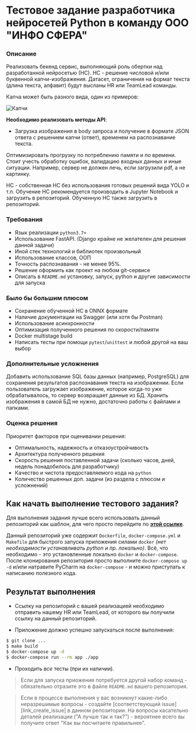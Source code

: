 # Тестовое задание разработчика нейросетей Python в команду ООО "ИНФО СФЕРА"

### Описание

Реализовать бекенд сервис, выполняющий роль обертки над разработанной нейросетью (НС). НС - решение числовой и/или буквенной капчи-изображения. Датасет, ограничения на формат текста (длина текста, алфавит) будут высланы HR или TeamLead команды.

Капча может быть разного вида, один из примеров:

![Капчи](https://adminu.ru/wp-content/uploads/2015/09/adminu-captcha-500x286.jpg)

**Необходимо реализовать методы API**:

- Загрузка изображения в body запроса и получение в формате JSON ответа с решением капчи (ответ), временем на распознавание текста.
   
Оптимизировать прогрузку по потреблению памяти и по времени. Стоит учесть обработку ошибок, валидацию входных данных и иные ситуации. Например, сервер не должен лечь, если загрузили pdf, а не картинку. 

НС - собственная НС без использования готовых решений вида YOLO и т.п. Обучение НС рекомендуется производить в Jupyter Notebook и загрузить в репозиторий. Обученную НС также загрузить в репозиторий. 

### Требования

* Язык реализации `python3.7+`
* Использование FastAPI. (Django крайне не желателен для решения данной задачи)
* Иной стек технологий и библиотек произвольный
* Использование классов, ООП
* Точность распознавания - не менее 95%. 
* Решение оформить как проект на любом git-сервисе
* Описать в `README.md` установку, запуск, python и другие зависимости для запуска

### Было бы большим плюсом

* Сохранение обученной НС в ONNX формате
* Наличие документации на Swagger (или хотя бы Postman) 
* Использование асинхронности
* Оптимизация полученного решения по скорости/памяти
* Docker multistage build
* Написать тесты при помощи `pytest`/`unittest` и любой другой на ваш выбор

### Дополнительные усложнения

Добавить использование SQL базы данных (например, PostgreSQL) для сохранения результатов распознавания текста на изображении. Если пользователь загружает изображение, которое когда-то уже обрабатывалось, то сервер возвращает данные из БД. Хранить изображения в самой БД не нужно, достаточно работы с файлами и папками. 

### Оценка решения

Приоритет факторов при оценивании решения:
- Оптимальность, надежность и отказоустройчивость
- Архитектура полученного решения
- Скорость решения поставленной задачи (сколько часов, дней, недель понадобилось для разработчику)
- Качество и чистота предоставляемого кода на `python`
- Количество решенных доп. задачи (из раздела с плюсом и усложнений)

## Как начать выполнение тестового задания?

Для выполнения задания лучше всего использовать данный репозиторий как шаблон, для чего просто перейдите по [**этой ссылке**][use_this_repo_template].

Данный репозиторий уже содержит `Dockerfile`, `docker-compose.yml` и `Makefile` для быстрого запуска приложения силами `docker` _(нет необходимости устанавливать python и пр. локально)_. Всё, что необходимо - это установленные локально `docker` и `docker-compose`. После клонирования репозитория просто выполните `docker-compose up -d` и/или натравите PyCharm на `docker-compose` - и можно приступать к написанию полезного кода.

## Результат выполнения

* Ссылку на репозиторий с вашей реализацией необходимо отправить нашему HR или TeamLead, от которого вы получили ссылку на данный репозиторий.

* Приложение должно успешно запускаться после выполнения:

```bash
$ git clone ...
$ make build
$ docker-compose up -d
$ docker-compose run --rm app ./app
```

* Проходить _все_ тесты (при их наличии).

> Если для запуска приожения потребуется другой набор команд - обязательно отразите это в файле `README.md` вашего репозитория.

> Если в процессе выполнения у вас возникнут какие-либо неразрешимые вопросы - создайте [соответствующий issue][link_create_issue] в данном репозитории. На вопросы касательно деталей реализации ("А лучше так и так?") - вероятнее всего вы получите ответ "Как вы посчитаете правильнее".

[badge_build]:https://github.com/isphere-ru/python-nn-test-task-lvl2/workflows/CI/badge.svg
[link_build]:https://github.com/isphere-ru/python-nn-test-task-lvl2/actions
[use_this_repo_template]:https://github.com/isphere-ru/python-nn-test-task-lvl2/generate
